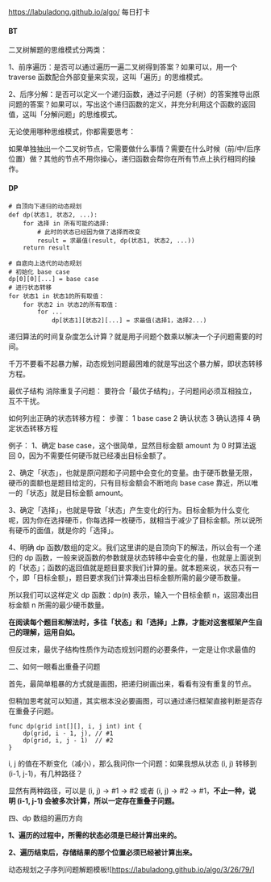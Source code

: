 https://labuladong.github.io/algo/
每日打卡

#### BT

二叉树解题的思维模式分两类：

1、前序遍历：是否可以通过遍历一遍二叉树得到答案？如果可以，用一个 traverse 函数配合外部变量来实现，这叫「遍历」的思维模式。

2、后序分解：是否可以定义一个递归函数，通过子问题（子树）的答案推导出原问题的答案？如果可以，写出这个递归函数的定义，并充分利用这个函数的返回值，这叫「分解问题」的思维模式。

无论使用哪种思维模式，你都需要思考：

如果单独抽出一个二叉树节点，它需要做什么事情？需要在什么时候（前/中/后序位置）做？其他的节点不用你操心，递归函数会帮你在所有节点上执行相同的操作。

#### DP

```golang
# 自顶向下递归的动态规划
def dp(状态1, 状态2, ...):
    for 选择 in 所有可能的选择:
        # 此时的状态已经因为做了选择而改变
        result = 求最值(result, dp(状态1, 状态2, ...))
    return result

# 自底向上迭代的动态规划
# 初始化 base case
dp[0][0][...] = base case
# 进行状态转移
for 状态1 in 状态1的所有取值：
    for 状态2 in 状态2的所有取值：
        for ...
            dp[状态1][状态2][...] = 求最值(选择1，选择2...)

```

递归算法的时间复杂度怎么计算？就是用子问题个数乘以解决一个子问题需要的时间。

千万不要看不起暴力解，动态规划问题最困难的就是写出这个暴力解，即状态转移方程。

最优子结构
消除重复子问题：
要符合「最优子结构」，子问题间必须互相独立，互不干扰。

如何列出正确的状态转移方程：
步骤：
1 base case
2 确认状态
3 确认选择
4 确定状态转移方程

例子：
1、确定 base case，这个很简单，显然目标金额 amount 为 0 时算法返回 0，因为不需要任何硬币就已经凑出目标金额了。

2、确定「状态」，也就是原问题和子问题中会变化的变量。由于硬币数量无限，硬币的面额也是题目给定的，只有目标金额会不断地向 base case 靠近，所以唯一的「状态」就是目标金额 amount。

3、确定「选择」，也就是导致「状态」产生变化的行为。目标金额为什么变化呢，因为你在选择硬币，你每选择一枚硬币，就相当于减少了目标金额。所以说所有硬币的面值，就是你的「选择」。

4、明确 dp 函数/数组的定义。我们这里讲的是自顶向下的解法，所以会有一个递归的 dp 函数，一般来说函数的参数就是状态转移中会变化的量，也就是上面说到的「状态」；函数的返回值就是题目要求我们计算的量。就本题来说，状态只有一个，即「目标金额」，题目要求我们计算凑出目标金额所需的最少硬币数量。

所以我们可以这样定义 dp 函数：dp(n) 表示，输入一个目标金额 n，返回凑出目标金额 n 所需的最少硬币数量。

**在阅读每个题目和解法时，多往「状态」和「选择」上靠，才能对这套框架产生自己的理解，运用自如。**

但反过来，最优子结构性质作为动态规划问题的必要条件，一定是让你求最值的

二、如何一眼看出重叠子问题

首先，最简单粗暴的方式就是画图，把递归树画出来，看看有没有重复的节点。

但稍加思考就可以知道，其实根本没必要画图，可以通过递归框架直接判断是否存在重叠子问题。

```golang
func dp(grid int[][], i, j int) int {
    dp(grid, i - 1, j), // #1
    dp(grid, i, j - 1)  // #2
}
```
i, j 的值在不断变化（减小），那么我问你一个问题：如果我想从状态 (i, j) 转移到 (i-1, j-1)，有几种路径？

显然有两种路径，可以是 (i, j) -> #1 -> #2 或者 (i, j) -> #2 -> #1，**不止一种，说明 (i-1, j-1) 会被多次计算，所以一定存在重叠子问题。**


四、dp 数组的遍历方向

**1、遍历的过程中，所需的状态必须是已经计算出来的。**

**2、遍历结束后，存储结果的那个位置必须已经被计算出来。**


动态规划之子序列问题解题模板![https://labuladong.github.io/algo/3/26/79/]
